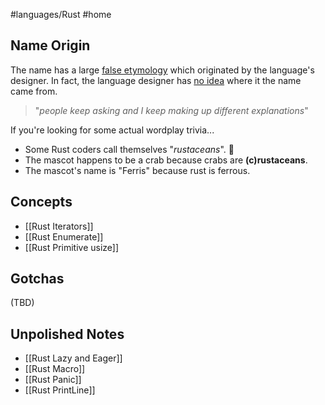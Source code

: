 #languages/Rust #home 

## Name Origin
The name has a large [false etymology](https://en.wikipedia.org/wiki/False_etymology) which originated by the language's designer. In fact, the language designer has [no idea](https://www.reddit.com/r/rust/comments/27jvdt/internet_archaeology_the_definitive_endall_source/) where it the name came from.

> "*people keep asking and I keep making up different explanations*"

If you're looking for some actual wordplay trivia...
- Some Rust coders call themselves "*rustaceans*". 🦀
- The mascot happens to be a crab because crabs are **(c)rustaceans**.
- The mascot's name is "Ferris" because rust is ferrous.
## Concepts
* [[Rust Iterators]]
* [[Rust Enumerate]]
* [[Rust Primitive usize]]
## Gotchas
(TBD)
## Unpolished Notes
* [[Rust Lazy and Eager]]
* [[Rust Macro]]
* [[Rust Panic]]
* [[Rust PrintLine]]